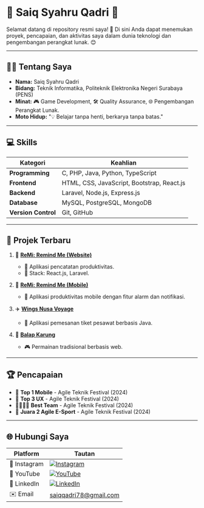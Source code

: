 # 🌟 Saiq Syahru Qadri 🌟

Selamat datang di repository resmi saya! 🚀 Di sini Anda dapat menemukan proyek, pencapaian, dan aktivitas saya dalam dunia teknologi dan pengembangan perangkat lunak. 😊

---

## 🧑‍💻 **Tentang Saya**
- **Nama:** Saiq Syahru Qadri
- **Bidang:** Teknik Informatika, Politeknik Elektronika Negeri Surabaya (PENS)
- **Minat:** 🎮 Game Development, 🛠️ Quality Assurance, 🌐 Pengembangan Perangkat Lunak.
- **Moto Hidup:** "💡 Belajar tanpa henti, berkarya tanpa batas."

---

## 💻 **Skills**
| **Kategori**       | **Keahlian**                                      |
|--------------------|--------------------------------------------------|
| **Programming**    | C, PHP, Java, Python, TypeScript                 |
| **Frontend**       | HTML, CSS, JavaScript, Bootstrap, React.js       |
| **Backend**        | Laravel, Node.js, Express.js                     |
| **Database**       | MySQL, PostgreSQL, MongoDB                       |
| **Version Control**| Git, GitHub                                      |

---

## 📂 **Projek Terbaru**
1. 🎯 **[ReMi: Remind Me (Website)](https://remi.agileteknik.com/)**
   - 📝 Aplikasi pencatatan produktivitas.
   - 🔧 Stack: React.js, Laravel.

2. 📱 **[ReMi: Remind Me (Mobile)](https://play.google.com/store/apps/details?id=com.agileteknik.remi)**
   - 🔔 Aplikasi produktivitas mobile dengan fitur alarm dan notifikasi.

3. ✈️ **[Wings Nusa Voyage](https://github.com/xsaiq/WingsNusaVoyage)**
   - 🛫 Aplikasi pemesanan tiket pesawat berbasis Java.

4. 🏃 **[Balap Karung](https://saiq.it.student.pens.ac.id/BalapKarung/beranda.html)**
   - 🎮 Permainan tradisional berbasis web.

---

## 🏆 **Pencapaian**
- 🥇 **Top 1 Mobile** - Agile Teknik Festival (2024)
- 🥉 **Top 3 UX** - Agile Teknik Festival (2024)
- 👨‍👩‍👧‍👦 **Best Team** - Agile Teknik Festival (2024)
- 🏅 **Juara 2 Agile E-Sport** - Agile Teknik Festival (2024)

---

## 🌐 **Hubungi Saya**
| Platform      | Tautan                                                                                                                                 |
|---------------|----------------------------------------------------------------------------------------------------------------------------------------|
| 📸 Instagram  | [![Instagram](https://img.shields.io/badge/Instagram-Follow-blue?logo=instagram&style=social)](https://www.instagram.com/saiqsyahruqadri/)  |
| 🎥 YouTube    | [![YouTube](https://img.shields.io/badge/YouTube-Subscribe-red?logo=youtube&style=social)](https://www.youtube.com/@saiqsyahruqadri)      |
| 💼 LinkedIn   | [![LinkedIn](https://img.shields.io/badge/LinkedIn-Connect-blue?logo=linkedin&style=social)](https://www.linkedin.com/in/saiq-syahru-qadri-74414824b/) |
| ✉️ Email      | [saiqqadri78@gmail.com](mailto:saiqqadri78@gmail.com)                                                                                   |
